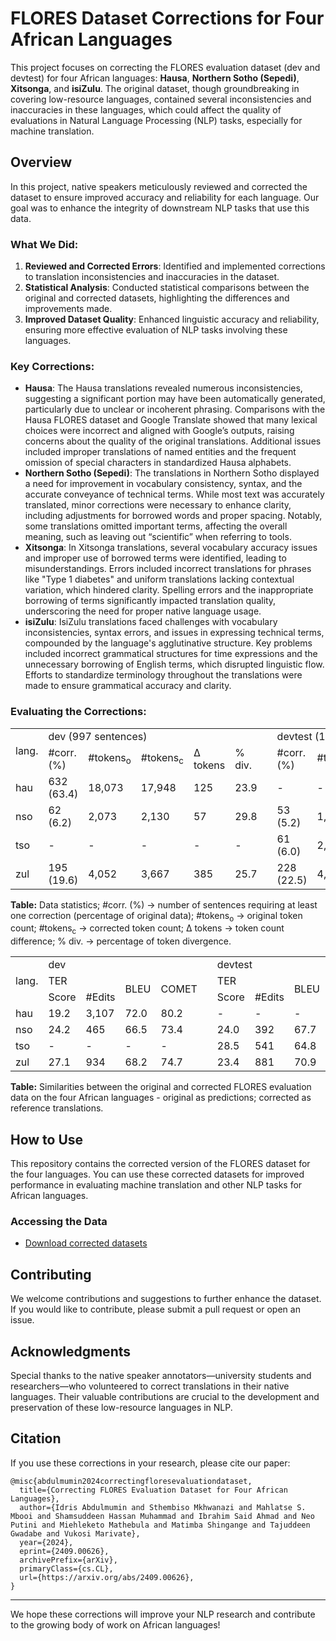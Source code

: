 # FLORES Dataset Corrections for Four African Languages

This project focuses on correcting the FLORES evaluation dataset (dev and devtest) for four African languages: **Hausa**, **Northern Sotho (Sepedi)**, **Xitsonga**, and **isiZulu**. The original dataset, though groundbreaking in covering low-resource languages, contained several inconsistencies and inaccuracies in these languages, which could affect the quality of evaluations in Natural Language Processing (NLP) tasks, especially for machine translation.

## Overview

In this project, native speakers meticulously reviewed and corrected the dataset to ensure improved accuracy and reliability for each language. Our goal was to enhance the integrity of downstream NLP tasks that use this data.

### What We Did:
1. **Reviewed and Corrected Errors**: Identified and implemented corrections to translation inconsistencies and inaccuracies in the dataset.
2. **Statistical Analysis**: Conducted statistical comparisons between the original and corrected datasets, highlighting the differences and improvements made.
3. **Improved Dataset Quality**: Enhanced linguistic accuracy and reliability, ensuring more effective evaluation of NLP tasks involving these languages.

### Key Corrections:
- **Hausa**: The Hausa translations revealed numerous inconsistencies, suggesting a significant portion may have been automatically generated, particularly due to unclear or incoherent phrasing. Comparisons with the Hausa FLORES dataset and Google Translate showed that many lexical choices were incorrect and aligned with Google’s outputs, raising concerns about the quality of the original translations. Additional issues included improper translations of named entities and the frequent omission of special characters in standardized Hausa alphabets.
- **Northern Sotho (Sepedi)**: The translations in Northern Sotho displayed a need for improvement in vocabulary consistency, syntax, and the accurate conveyance of technical terms. While most text was accurately translated, minor corrections were necessary to enhance clarity, including adjustments for borrowed words and proper spacing. Notably, some translations omitted important terms, affecting the overall meaning, such as leaving out “scientific” when referring to tools.
- **Xitsonga**: In Xitsonga translations, several vocabulary accuracy issues and improper use of borrowed terms were identified, leading to misunderstandings. Errors included incorrect translations for phrases like "Type 1 diabetes" and uniform translations lacking contextual variation, which hindered clarity. Spelling errors and the inappropriate borrowing of terms significantly impacted translation quality, underscoring the need for proper native language usage.
- **isiZulu**: IsiZulu translations faced challenges with vocabulary inconsistencies, syntax errors, and issues in expressing technical terms, compounded by the language's agglutinative structure. Key problems included incorrect grammatical structures for time expressions and the unnecessary borrowing of English terms, which disrupted linguistic flow. Efforts to standardize terminology throughout the translations were made to ensure grammatical accuracy and clarity.

### Evaluating the Corrections:

<table>
  <tr>
    <td rowspan="2">
      lang.
    </td>
    <td colspan="5">
      dev (997 sentences)
    </td>
    <td>
    </td>
    <td colspan="5">
      devtest (1,012 sentences)
    </td>
  </tr>
  <tr>
    <td>#corr. (%)</td>
    <td>#tokens<sub>o</sub></td>
    <td>#tokens<sub>c</sub></td>
    <td>&Delta; tokens</td>
    <td>% div.</td>
    <td>
    </td>
    <td>#corr. (%)</td>
    <td>#tokens<sub>o</sub></td>
    <td>#tokens<sub>c</sub></td>
    <td>&Delta; tokens</td>
    <td>% div.</td>
  </tr>
  <tr>
    <td>hau</td>
    <td>632 (63.4)</td>
    <td>18,073</td>
    <td>17,948</td>
    <td>125</td>
    <td>23.9</td>
    <td></td>
    <td>-</td>
    <td>-</td>
    <td>-</td>
    <td>-</td>
    <td>-</td>
  </tr>
  <tr>
    <td>nso</td>
    <td>62 (6.2)</td>
    <td>2,073</td>
    <td>2,130</td>
    <td>57</td>
    <td>29.8</td>
    <td></td>
    <td>53 (5.2)</td>
    <td>1,780</td>
    <td>1,819</td>
    <td>39</td>
    <td>30.5</td>
  </tr>
  <tr>
    <td>tso</td>
    <td>-</td>
    <td>-</td>
    <td>-</td>
    <td>-</td>
    <td>-</td>
    <td></td>
    <td>61 (6.0)</td>
    <td>2,127</td>
    <td>2,161</td>
    <td>34</td>
    <td>35.7</td>
  </tr>
  <tr>
    <td>zul</td>
    <td>195 (19.6)</td>
    <td>4,052</td>
    <td>3,667</td>
    <td>385</td>
    <td>25.7</td>
    <td></td>
    <td>228 (22.5)</td>
    <td>4,446</td>
    <td>4,441</td>
    <td>5</td>
    <td>30.4</td>
  </tr>
</table>

**Table:** Data statistics; #corr. (%) → number of sentences requiring at least one correction (percentage of original data); #tokens<sub>o</sub> → original token count; #tokens<sub>c</sub> → corrected token count; &Delta; tokens → token count difference; % div. → percentage of token divergence.

<table>
  <tr>
    <td rowspan="3">
      lang.
    </td>
    <td colspan="4">
      dev
    </td>
    <td>
    </td>
    <td colspan="4">
      devtest
    </td>
  </tr>
  <tr>
    <td colspan="2">TER</td>
    <td rowspan="2">BLEU</td>
    <td rowspan="2">COMET</td>
    <td></td>
    <td colspan="2">TER</td>
    <td rowspan="2">BLEU</td>
    <td rowspan="2">COMET</td>
  </tr>
  <tr>
    <td>Score</td>
    <td>#Edits</td>
    <td></td>
    <td>Score</td>
    <td>#Edits</td>
  </tr>
  <tr>
    <td>hau</td>
    <td>19.2</td>
    <td>3,107</td>
    <td>72.0</td>
    <td>80.2</td>
    <td></td>
    <td>-</td>
    <td>-</td>
    <td>-</td>
    <td>-</td>
  </tr>
  <tr>
    <td>nso</td>
    <td>24.2</td>
    <td>465</td>
    <td>66.5</td>
    <td>73.4</td>
    <td></td>
    <td>24.0</td>
    <td>392</td>
    <td>67.7</td>
    <td>73.5</td>
  </tr>
  <tr>
    <td>tso</td>
    <td>-</td>
    <td>-</td>
    <td>-</td>
    <td>-</td>
    <td></td>
    <td>28.5</td>
    <td>541</td>
    <td>64.8</td>
    <td>72.9</td>
  </tr>
  <tr>
    <td>zul</td>
    <td>27.1</td>
    <td>934</td>
    <td>68.2</td>
    <td>74.7</td>
    <td></td>
    <td>23.4</td>
    <td>881</td>
    <td>70.9</td>
    <td>75.8</td>
  </tr>
</table>

**Table:** Similarities between the original and corrected FLORES evaluation data on the four African languages - original as predictions; corrected as reference translations.

## How to Use

This repository contains the corrected version of the FLORES dataset for the four languages. You can use these corrected datasets for improved performance in evaluating machine translation and other NLP tasks for African languages.

### Accessing the Data
- [Download corrected datasets](link-to-datasets)

## Contributing

We welcome contributions and suggestions to further enhance the dataset. If you would like to contribute, please submit a pull request or open an issue.

## Acknowledgments

Special thanks to the native speaker annotators—university students and researchers—who volunteered to correct translations in their native languages. Their valuable contributions are crucial to the development and preservation of these low-resource languages in NLP.

## Citation

If you use these corrections in your research, please cite our paper:

```
@misc{abdulmumin2024correctingfloresevaluationdataset,
  title={Correcting FLORES Evaluation Dataset for Four African Languages}, 
  author={Idris Abdulmumin and Sthembiso Mkhwanazi and Mahlatse S. Mbooi and Shamsuddeen Hassan Muhammad and Ibrahim Said Ahmad and Neo Putini and Miehleketo Mathebula and Matimba Shingange and Tajuddeen Gwadabe and Vukosi Marivate},
  year={2024},
  eprint={2409.00626},
  archivePrefix={arXiv},
  primaryClass={cs.CL},
  url={https://arxiv.org/abs/2409.00626}, 
}
```

---

We hope these corrections will improve your NLP research and contribute to the growing body of work on African languages!